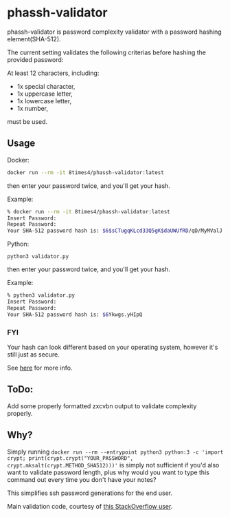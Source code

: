 
# phassh-validator

phassh-validator is password complexity validator with a password hashing element(SHA-512).

The current setting validates the following criterias before hashing the provided password: 

At least 12 characters, including: 

- 1x special character,
- 1x uppercase letter,
- 1x lowercase letter,
- 1x number,

must be used.


## Usage

Docker:
```bash
docker run --rm -it 8times4/phassh-validator:latest
```
then enter your password twice, and you'll get your hash. 

Example:
```bash
% docker run --rm -it 8times4/phassh-validator:latest
Insert Password: 
Repeat Password: 
Your SHA-512 password hash is: $6$sCTugqKLcd33Q5gK$daUWUfRD/qD/MyMValJ./pHhUYraDOWQxeoiAgjciLDwFKlAdBRuJJGGwQwdsntqz7IdbebTC5gAGYnUU9/bP0
```

Python:
```python3
python3 validator.py
```
then enter your password twice, and you'll get your hash.

Example:
```bash
% python3 validator.py                       
Insert Password: 
Repeat Password: 
Your SHA-512 password hash is: $6Ykwgs.yHIpQ
```
### FYI
Your hash can look different based on your operating system, however it's still just as secure.

See [here](https://stackoverflow.com/questions/13052047/python-crypt-in-osx) for more info.
 
## ToDo:
Add some properly formatted zxcvbn output to validate complexity properly.

## Why?

Simply running ```docker run --rm --entrypoint python3 python:3 -c 'import crypt; print(crypt.crypt("YOUR_PASSWORD", crypt.mksalt(crypt.METHOD_SHA512)))'``` is simply not sufficient if you'd also want to validate password length, plus why would you want to type this command out every time you don't have your notes? 

This simplifies ssh password generations for the end user.

Main validation code, courtesy of [this StackOverflow user](https://stackoverflow.com/a/59501708).

